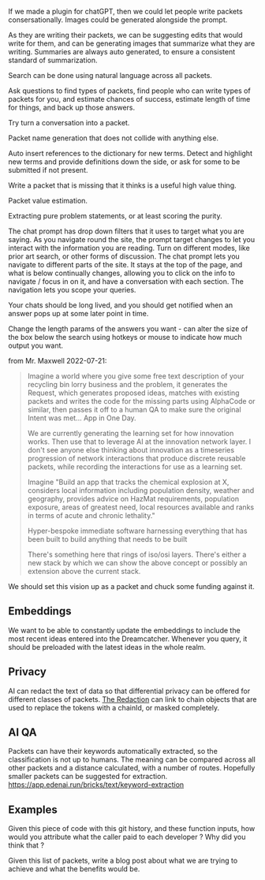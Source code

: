 If we made a plugin for chatGPT, then we could let people write packets consersationally.
Images could be generated alongside the prompt.

As they are writing their packets, we can be suggesting edits that would write for them, and can be generating images that summarize what they are writing.  Summaries are always auto generated, to ensure a consistent standard of summarization.

Search can be done using natural language across all packets.

Ask questions to find types of packets, find people who can write types of packets for you, and estimate chances of success, estimate length of time for things, and back up those answers.

Try turn a conversation into a packet.

Packet name generation that does not collide with anything else.

Auto insert references to the dictionary for new terms.  Detect and highlight new terms and provide definitions down the side, or ask for some to be submitted if not present.

Write a packet that is missing that it thinks is a useful high value thing.

Packet value estimation.

Extracting pure problem statements, or at least scoring the purity.

The chat prompt has drop down filters that it uses to target what you are saying.  As you navigate round the site, the prompt target changes to let you interact with the information you are reading.  Turn on different modes, like prior art search, or other forms of discussion.  The chat prompt lets you navigate to different parts of the site.  It stays at the top of the page, and what is below continually changes, allowing you to click on the info to navigate / focus in on it, and have a conversation with each section.  The navigation lets you scope your queries.

Your chats should be long lived, and you should get notified when an answer pops up at some later point in time.

Change the length params of the answers you want - can alter the size of the box below the search using hotkeys or mouse to indicate how much output you want.


from Mr. Maxwell 2022-07-21:
> Imagine a world where you give some free text description of your recycling bin lorry business and the problem, it generates the Request, which generates proposed ideas, matches with existing packets and writes the code for the missing parts using AlphaCode or similar, then passes it off to a human QA to make sure the original Intent was met...  App in One Day.
> 
> We are currently generating the learning set for how innovation works.  Then use that to leverage AI at the innovation network layer.  I don't see anyone else thinking about innovation as a timeseries progression of network interactions that produce discrete reusable packets, while recording the interactions for use as a learning set.
> 
> Imagine "Build an app that tracks the chemical explosion at X, considers local information including population density, weather and geography, provides advice on HazMat requirements, population exposure, areas of greatest need, local resources available and ranks in terms of acute and chronic lethality."
> 
> Hyper-bespoke immediate software harnessing everything that has been built to build anything that needs to be built
> 
> There's something here that rings of iso/osi layers.  There's either a new stack by which  we can show the above concept or possibly an extension above the current stack.

We should set this vision up as a packet and chuck some funding against it.

## Embeddings
We want to be able to constantly update the embeddings to include the most recent ideas entered into the Dreamcatcher.  Whenever you query, it should be preloaded with the latest ideas in the whole realm.

## Privacy
AI can redact the text of data so that differential privacy can be offered for different classes of packets.  [The Redaction](https://app.edenai.run/bricks/text/anonymization) can link to chain objects that are used to replace the tokens with a chainId, or masked completely.

## AI QA
Packets can have their keywords automatically extracted, so the classification is not up to humans.
The meaning can be compared across all other packets and a distance calculated, with a number of routes.  Hopefully smaller packets can be suggested for extraction. https://app.edenai.run/bricks/text/keyword-extraction

## Examples
Given this piece of code with this git history, and these function inputs, how would you attribute what the caller paid to each developer ?  Why did you think that ?

Given this list of packets, write a blog post about what we are trying to achieve and what the benefits would be.
